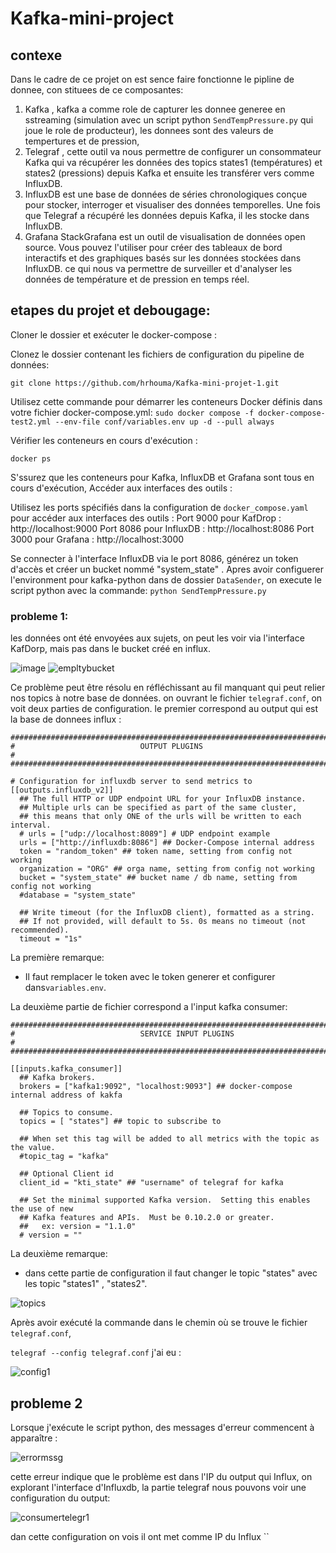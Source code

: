 # Kafka-mini-project
## contexe
Dans le cadre de ce projet on est sence  faire fonctionne le pipline de donnee, con stituees de ce composantes:
1. Kafka , kafka a comme role de capturer les donnee generee en sstreaming (simulation avec un script python `SendTempPressure.py` qui joue le role de producteur), les donnees sont des valeurs de tempertures et de pression, 
2. Telegraf , cette outil va nous permettre de configurer un consommateur Kafka qui va récupérer les données des topics states1 (températures) et states2 (pressions) depuis Kafka et ensuite les transférer vers comme InfluxDB.
5. InfluxDB est une base de données de séries chronologiques conçue pour stocker, interroger et visualiser des données temporelles. Une fois que Telegraf a récupéré les données depuis Kafka, il les stocke dans InfluxDB.
6. Grafana StackGrafana est un outil de visualisation de données open source. Vous pouvez l'utiliser pour créer des tableaux de bord interactifs et des graphiques basés sur les données stockées dans InfluxDB. ce qui nous va permettre de surveiller et d'analyser les données de température et de pression en temps réel.

## etapes du projet et debougage:

Cloner le dossier et exécuter le docker-compose :

Clonez le dossier contenant les fichiers de configuration du pipeline de données:
```
git clone https://github.com/hrhouma/Kafka-mini-projet-1.git
```
Utilisez cette commande pour démarrer les conteneurs Docker définis dans votre fichier docker-compose.yml:
 ```sudo docker compose -f docker-compose-test2.yml --env-file conf/variables.env up -d --pull always```
 
Vérifier les conteneurs en cours d'exécution :
```
docker ps
```
S'ssurez que les conteneurs pour Kafka, InfluxDB et Grafana sont tous en cours d'exécution,
Accéder aux interfaces des outils :

Utilisez les ports spécifiés dans la configuration de `docker_compose.yaml` pour accéder aux interfaces des outils :
Port 9000 pour KafDrop : http://localhost:9000
Port 8086 pour InfluxDB : http://localhost:8086
Port 3000 pour Grafana : http://localhost:3000

Se connecter à l'interface InfluxDB via le port 8086, générez un token d'accès et créer un bucket nommé "system_state" .
Apres avoir configuerer l'environment pour kafka-python dans de dossier `DataSender`, on execute le script python avec la commande:
 ```python SendTempPressure.py```
### probleme 1:
les données ont été envoyées aux sujets, on peut les voir via l'interface KafDorp, mais pas dans le bucket créé en influx.

![image](https://github.com/Khadijaessa/Kafka-mini-project/assets/123899056/4bd2e775-729a-40f6-bd3e-44b3743920d1)
![empltybucket](https://github.com/Khadijaessa/Kafka-mini-project/assets/123899056/452bf9e9-1794-4a60-8ad4-fee7fe8b2605)

Ce problème peut être résolu en réfléchissant au fil manquant qui peut relier nos topics à notre base de données.
on ouvrant le fichier `telegraf.conf`, on voit deux parties de configuration.
le premier correspond au output qui est la base de donnees influx :
```
###############################################################################
#                            OUTPUT PLUGINS                                   #
###############################################################################

# Configuration for influxdb server to send metrics to
[[outputs.influxdb_v2]]
  ## The full HTTP or UDP endpoint URL for your InfluxDB instance.
  ## Multiple urls can be specified as part of the same cluster,
  ## this means that only ONE of the urls will be written to each interval.
  # urls = ["udp://localhost:8089"] # UDP endpoint example
  urls = ["http://influxdb:8086"] ## Docker-Compose internal address
  token = "random_token" ## token name, setting from config not working
  organization = "ORG" ## orga name, setting from config not working
  bucket = "system_state" ## bucket name / db name, setting from config not working
  #database = "system_state"

  ## Write timeout (for the InfluxDB client), formatted as a string.
  ## If not provided, will default to 5s. 0s means no timeout (not recommended).
  timeout = "1s"
 ```
La première remarque: 

- Il faut remplacer le token avec le token generer et configurer dans`variables.env`.

La deuxième partie de fichier correspond a l'input kafka consumer:
```
###############################################################################
#                            SERVICE INPUT PLUGINS                            #
###############################################################################

[[inputs.kafka_consumer]]
  ## Kafka brokers.
  brokers = ["kafka1:9092", "localhost:9093"] ## docker-compose internal address of kakfa
  
  ## Topics to consume.
  topics = [ "states"] ## topic to subscribe to

  ## When set this tag will be added to all metrics with the topic as the value.
  #topic_tag = "kafka"

  ## Optional Client id
  client_id = "kti_state" ## "username" of telegraf for kafka

  ## Set the minimal supported Kafka version.  Setting this enables the use of new
  ## Kafka features and APIs.  Must be 0.10.2.0 or greater.
  ##   ex: version = "1.1.0"
  # version = ""
```
La deuxième remarque:
- dans cette partie de configuration il faut changer le topic "states" avec les topic "states1" , "states2".
  
![topics](https://github.com/Khadijaessa/Kafka-mini-project/assets/123899056/a5dd80d3-7035-490c-b671-8b68b0e7dc68)

Après avoir exécuté la commande dans le chemin où se trouve le fichier `telegraf.conf`, 

 ```telegraf --config telegraf.conf```
 j'ai eu :
 
![config1](https://github.com/Khadijaessa/Kafka-mini-project/assets/123899056/b726f02f-a618-4ef3-b7ae-822d09950595)

## probleme 2
Lorsque j'exécute le script python, des messages d'erreur commencent à apparaître :

![errormssg](https://github.com/Khadijaessa/Kafka-mini-project/assets/123899056/38a9924e-d44d-4218-bef6-064a75e30331)

cette erreur indique que le problème est dans l'IP du output qui Influx, on explorant l'interface d'Influxdb, la partie telegraf nous pouvons voir une configuration du output:

![consumertelegr1](https://github.com/Khadijaessa/Kafka-mini-project/assets/123899056/e00b64b2-7c61-40ac-ba10-d850914fa34e)

dan cette configuration on vois il ont met comme IP du Influx ``





